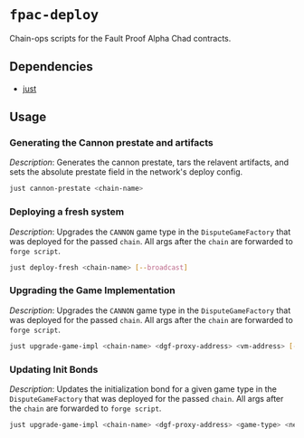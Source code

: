 # `fpac-deploy`

Chain-ops scripts for the Fault Proof Alpha Chad contracts.

## Dependencies

* [just](github.com/casey/just)

## Usage

### Generating the Cannon prestate and artifacts

*Description*: Generates the cannon prestate, tars the relavent artifacts, and sets the absolute prestate field in the network's deploy config.

```sh
just cannon-prestate <chain-name>
```

### Deploying a fresh system

*Description*: Upgrades the `CANNON` game type in the `DisputeGameFactory` that was deployed for the passed `chain`. All args after the `chain` are forwarded to `forge script`.

```sh
just deploy-fresh <chain-name> [--broadcast]
```

### Upgrading the Game Implementation

*Description*: Upgrades the `CANNON` game type in the `DisputeGameFactory` that was deployed for the passed `chain`. All args after the `chain` are forwarded to `forge script`.

```sh
just upgrade-game-impl <chain-name> <dgf-proxy-address> <vm-address> [--broadcast]
```

### Updating Init Bonds

*Description*: Updates the initialization bond for a given game type in the `DisputeGameFactory` that was deployed for the passed `chain`. All args after the `chain` are forwarded to `forge script`.

```sh
just upgrade-game-impl <chain-name> <dgf-proxy-address> <game-type> <new-init-bond> [--broadcast]
```
